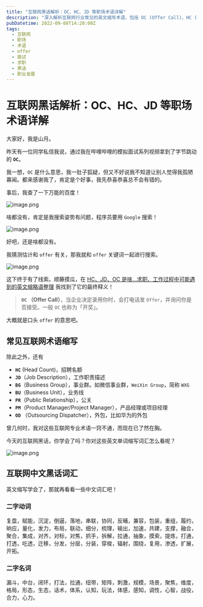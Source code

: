 ```yaml
---
title: "互联网黑话解析：OC、HC、JD 等职场术语详解"
description: "深入解析互联网行业常见的英文缩写术语，包括 OC (Offer Call)、HC (Head Count)、JD (Job Description) 等，以及互联网职场常用的中文黑话词汇"
pubDatetime: 2022-09-08T14:20:00Z
tags:
  - 互联网
  - 职场
  - 术语
  - offer
  - 面试
  - 求职
  - 黑话
  - 职业发展
---
```


# 互联网黑话解析：OC、HC、JD 等职场术语详解

大家好，我是山月。

昨天有一位同学私信我说，通过我在哔哩哔哩的模拟面试系列视频拿到了字节跳动的 **`OC`**。

我一想，`OC` 是什么意思，我一肚子狐疑，但又不好说我不知道让别人觉得我孤陋寡闻。都来感谢我了，肯定是个好事，我先恭喜恭喜总不会有错的。

事后，我查了一下万能的百度！

![image.png](https://p1-juejin.byteimg.com/tos-cn-i-k3u1fbpfcp/32cfc830a5974555a50bd559acc34045~tplv-k3u1fbpfcp-watermark.image?)

啥都没有，肯定是我搜索姿势有问题，程序员要用 `Google` 搜索！

![image.png](https://p1-juejin.byteimg.com/tos-cn-i-k3u1fbpfcp/aa8fba25f8334afdaffeb4783672e354~tplv-k3u1fbpfcp-watermark.image?)

好吧，还是啥都没有。

我猜测估计和 `offer` 有关，那我就和 `offer` 关键词一起进行搜索。

![image.png](https://p3-juejin.byteimg.com/tos-cn-i-k3u1fbpfcp/95acdf7132ba44b1a44e0260e3fa2692~tplv-k3u1fbpfcp-watermark.image?)

这下终于有了线索。顺藤摸瓜，在 [HC、JD、OC 是啥...求职、工作过程中可能遇到的英文缩略语整理](https://zhuanlan.zhihu.com/p/149051616) 我找到了它的最终释义！

> **`OC` （Offer Call）**，当企业决定录用你时，会打电话发 `Offer`，并询问你是否接受。一般 `OC` 也称为「开奖」。

大概就是口头 `offer` 的意思吧。

## 常见互联网术语缩写

除此之外，还有

- **`HC`** (Head Count)，招聘名额
- **`JD`**（Job Description），工作职责描述
- **`BG`**（Business Group），事业群。如微信事业群，`WeiXin Group`，简称 `WXG`
- **`BU`**（Business Unit），业务线
- **`PR`**（Public Relationship），公关
- **`PM`**（Product Manager/Project Manager），产品经理或项目经理
- **`OD`** （Outsourcing Dispatcher），外包，比如华为的外包

曾几何时，我对这些互联网专业术语一窍不通，而现在已了然在胸。

今天的互联网黑话，你学会了吗？你对这些英文单词缩写词汇怎么看呢？

![image.png](https://p1-juejin.byteimg.com/tos-cn-i-k3u1fbpfcp/a441e120c25e41b6b7f1775f954f518f~tplv-k3u1fbpfcp-watermark.image?)

## 互联网中文黑话词汇

英文缩写学会了，那就再看看一些中文词汇吧！

### 二字动词

复盘，赋能，沉淀，倒逼，落地，串联，协同，反晡，兼容，包装，重组，履约，晌应，量化，发力，布局，联动，细分，梳理，输出，加速，共建，支撑，融合，聚合，集成，对齐，对标，对焦，抓手，拆解，拉通，抽象，摸索，提炼，打通，打透，吃透，迁移，分发，分层，分装，穿梭，辐射，围绕，复用，渗透，扩展，开拓。

### 二字名词

漏斗，中台，闭环，打法，拉通，纽带，矩阵，刺激，规模，场景，聚焦，维度，格局，形态，生态，话术，体系，认知，玩法，体感，感知，调性，心智，战役，合力，心力。
